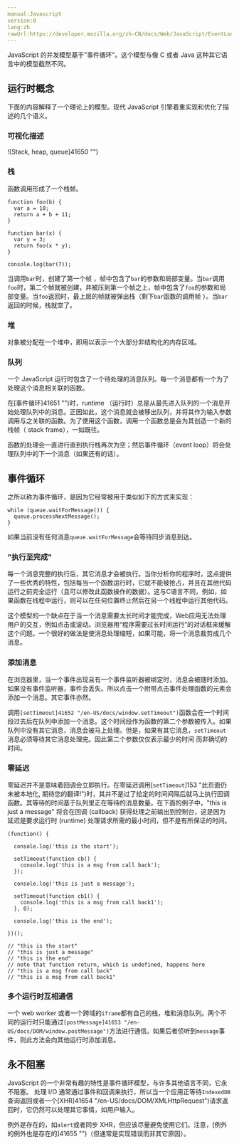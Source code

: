 ```yaml
---
manual:Javascript
version:0
lang:zh
rawUrl:https://developer.mozilla.org/zh-CN/docs/Web/JavaScript/EventLoop
---
```






JavaScript 的并发模型基于&quot;事件循环&quot;。这个模型与像 C 或者 Java 这种其它语言中的模型截然不同。


## 运行时概念<a name="运行时概念"></a>


下面的内容解释了一个理论上的模型。现代 JavaScript 引擎着重实现和优化了描述的几个语义。


### 可视化描述<a name="可视化描述"></a>


![Stack, heap, queue]41650 "")


### 栈<a name="栈"></a>


函数调用形成了一个栈帧。


```
function foo(b) {
  var a = 10;
  return a + b + 11;
}

function bar(x) {
  var y = 3;
  return foo(x * y);
}

console.log(bar(7));
```


当调用`bar`时，创建了第一个帧 ，帧中包含了`bar`的参数和局部变量。当`bar`调用`foo`时，第二个帧就被创建，并被压到第一个帧之上，帧中包含了`foo`的参数和局部变量。当`foo`返回时，最上层的帧就被弹出栈（剩下`bar`函数的调用帧 ）。当`bar`返回的时候，栈就空了。


### 堆<a name="堆"></a>


对象被分配在一个堆中，即用以表示一个大部分非结构化的内存区域。


### 队列<a name="队列"></a>


一个 JavaScript 运行时包含了一个待处理的消息队列。每一个消息都有一个为了处理这个消息相关联的函数。



在[事件循环]41651 "")时，runtime （运行时）总是从最先进入队列的一个消息开始处理队列中的消息。正因如此，这个消息就会被移出队列，并将其作为输入参数调用与之关联的函数。为了使用这个函数，调用一个函数总是会为其创造一个新的栈帧（ stack frame），一如既往。



函数的处理会一直进行直到执行栈再次为空；然后事件循环（event loop）将会处理队列中的下一个消息（如果还有的话）。


## 事件循环<a name="事件循环"></a>


之所以称为事件循环，是因为它经常被用于类似如下的方式来实现：


```
while (queue.waitForMessage()) {
  queue.processNextMessage();
}
```


如果当前没有任何消息`queue.waitForMessage`会等待同步消息到达。


### &quot;执行至完成&quot;<a name="执行至完成"></a>


每一个消息完整的执行后，其它消息才会被执行。当你分析你的程序时，这点提供了一些优秀的特性，包括每当一个函数运行时，它就不能被抢占，并且在其他代码运行之前完全运行（且可以修改此函数操作的数据）。这与C语言不同，例如，如果函数在线程中运行，则可以在任何位置终止然后在另一个线程中运行其他代码。



这个模型的一个缺点在于当一个消息需要太长时间才能完成，Web应用无法处理用户的交互，例如点击或滚动。浏览器用“程序需要过长时间运行”的对话框来缓解这个问题。一个很好的做法是使消息处理缩短，如果可能，将一个消息裁剪成几个消息。


### 添加消息<a name="添加消息"></a>


在浏览器里，当一个事件出现且有一个事件监听器被绑定时，消息会被随时添加。如果没有事件监听器，事件会丢失。所以点击一个附带点击事件处理函数的元素会添加一个消息。其它事件亦然。



调用`[setTimeout]41652 "/en-US/docs/window.setTimeout")`函数会在一个时间段过去后在队列中添加一个消息。这个时间段作为函数的第二个参数被传入。如果队列中没有其它消息，消息会被马上处理。但是，如果有其它消息，`setTimeout`消息必须等待其它消息处理完。因此第二个参数仅仅表示最少的时间 而非确切的时间。


### 零延迟<a name="零延迟"></a>


零延迟并不是意味着回调会立即执行。在零延迟调用[`setTimeout`]153 "此页面仍未被本地化, 期待您的翻译!")时，其并不是过了给定的时间间隔后就马上执行回调函数。其等待的时间基于队列里正在等待的消息数量。在下面的例子中，&quot;this is just a message&quot; 将会在回调 (callback) 获得处理之前输出到控制台，这是因为延迟是要求运行时 (runtime) 处理请求所需的最小时间，但不是有所保证的时间。


```
(function() {

  console.log('this is the start');

  setTimeout(function cb() {
    console.log('this is a msg from call back');
  });

  console.log('this is just a message');

  setTimeout(function cb1() {
    console.log('this is a msg from call back1');
  }, 0);

  console.log('this is the end');

})();

// "this is the start"
// "this is just a message"
// "this is the end"
// note that function return, which is undefined, happens here 
// "this is a msg from call back"
// "this is a msg from call back1"
```

### 多个运行时互相通信<a name="多个运行时互相通信"></a>


一个 web worker 或者一个跨域的`iframe`都有自己的栈，堆和消息队列。两个不同的运行时只能通过`[postMessage]41653 "/en-US/docs/DOM/window.postMessage")`方法进行通信。如果后者侦听到`message`事件，则此方法会向其他运行时添加消息。


## 永不阻塞<a name="永不阻塞"></a>


JavaScript 的一个非常有趣的特性是事件循环模型，与许多其他语言不同，它永不阻塞。 处理 I/O 通常通过事件和回调来执行，所以当一个应用正等待`IndexedDB`查询返回或者一个[XHR]41654 "/en-US/docs/DOM/XMLHttpRequest")请求返回时，它仍然可以处理其它事情，如用户输入。



例外是存在的，如`alert`或者同步 XHR，但应该尽量避免使用它们。注意，[例外的例外也是存在的]41655 "")（但通常是实现错误而非其它原因）。




